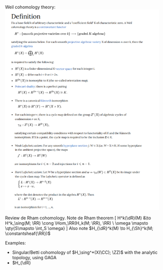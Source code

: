 Weil cohomology theory:
![](../../attachments/Pasted%20image%2020210704000947.png)

Review de Rham cohomology.
Note de Rham theorem
\[
H^k(\dR)(M) &\to H^k_\sing(M; \RR) \cong \Hom_\RR(H_k(M; \RR), \RR) \\
\omega \mapsto \qty{S\mapsto \int_S \omega}
\]
Also note $H_{\dR}^k(M) \to H_{\Sh}^k(M; \constantsheaf{\RR})$

Examples:

- Singular/Betti cohomology of $H_\sing^*(X(\CC); \ZZ)$ with the analytic topology, using GAGA
- $H_{\dR}
